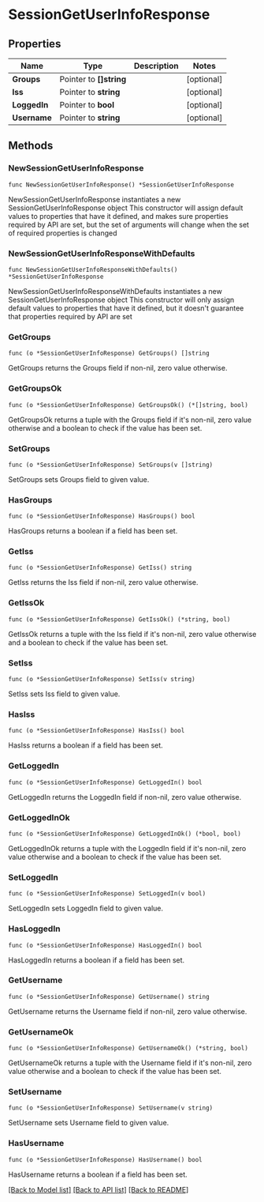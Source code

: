 # SessionGetUserInfoResponse

## Properties

Name | Type | Description | Notes
------------ | ------------- | ------------- | -------------
**Groups** | Pointer to **[]string** |  | [optional] 
**Iss** | Pointer to **string** |  | [optional] 
**LoggedIn** | Pointer to **bool** |  | [optional] 
**Username** | Pointer to **string** |  | [optional] 

## Methods

### NewSessionGetUserInfoResponse

`func NewSessionGetUserInfoResponse() *SessionGetUserInfoResponse`

NewSessionGetUserInfoResponse instantiates a new SessionGetUserInfoResponse object
This constructor will assign default values to properties that have it defined,
and makes sure properties required by API are set, but the set of arguments
will change when the set of required properties is changed

### NewSessionGetUserInfoResponseWithDefaults

`func NewSessionGetUserInfoResponseWithDefaults() *SessionGetUserInfoResponse`

NewSessionGetUserInfoResponseWithDefaults instantiates a new SessionGetUserInfoResponse object
This constructor will only assign default values to properties that have it defined,
but it doesn't guarantee that properties required by API are set

### GetGroups

`func (o *SessionGetUserInfoResponse) GetGroups() []string`

GetGroups returns the Groups field if non-nil, zero value otherwise.

### GetGroupsOk

`func (o *SessionGetUserInfoResponse) GetGroupsOk() (*[]string, bool)`

GetGroupsOk returns a tuple with the Groups field if it's non-nil, zero value otherwise
and a boolean to check if the value has been set.

### SetGroups

`func (o *SessionGetUserInfoResponse) SetGroups(v []string)`

SetGroups sets Groups field to given value.

### HasGroups

`func (o *SessionGetUserInfoResponse) HasGroups() bool`

HasGroups returns a boolean if a field has been set.

### GetIss

`func (o *SessionGetUserInfoResponse) GetIss() string`

GetIss returns the Iss field if non-nil, zero value otherwise.

### GetIssOk

`func (o *SessionGetUserInfoResponse) GetIssOk() (*string, bool)`

GetIssOk returns a tuple with the Iss field if it's non-nil, zero value otherwise
and a boolean to check if the value has been set.

### SetIss

`func (o *SessionGetUserInfoResponse) SetIss(v string)`

SetIss sets Iss field to given value.

### HasIss

`func (o *SessionGetUserInfoResponse) HasIss() bool`

HasIss returns a boolean if a field has been set.

### GetLoggedIn

`func (o *SessionGetUserInfoResponse) GetLoggedIn() bool`

GetLoggedIn returns the LoggedIn field if non-nil, zero value otherwise.

### GetLoggedInOk

`func (o *SessionGetUserInfoResponse) GetLoggedInOk() (*bool, bool)`

GetLoggedInOk returns a tuple with the LoggedIn field if it's non-nil, zero value otherwise
and a boolean to check if the value has been set.

### SetLoggedIn

`func (o *SessionGetUserInfoResponse) SetLoggedIn(v bool)`

SetLoggedIn sets LoggedIn field to given value.

### HasLoggedIn

`func (o *SessionGetUserInfoResponse) HasLoggedIn() bool`

HasLoggedIn returns a boolean if a field has been set.

### GetUsername

`func (o *SessionGetUserInfoResponse) GetUsername() string`

GetUsername returns the Username field if non-nil, zero value otherwise.

### GetUsernameOk

`func (o *SessionGetUserInfoResponse) GetUsernameOk() (*string, bool)`

GetUsernameOk returns a tuple with the Username field if it's non-nil, zero value otherwise
and a boolean to check if the value has been set.

### SetUsername

`func (o *SessionGetUserInfoResponse) SetUsername(v string)`

SetUsername sets Username field to given value.

### HasUsername

`func (o *SessionGetUserInfoResponse) HasUsername() bool`

HasUsername returns a boolean if a field has been set.


[[Back to Model list]](../README.md#documentation-for-models) [[Back to API list]](../README.md#documentation-for-api-endpoints) [[Back to README]](../README.md)



